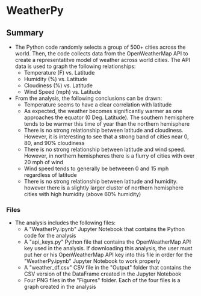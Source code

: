 # WeatherPy
## Summary
* The Python code randomly selects a group of 500+ cities across the world. Then, the code collects data from the OpenWeatherMap API to create a representatitve model of weather across world cities. The API data is used to graph the following relationships:
    * Temperature (F) vs. Latitude
    * Humidity (%) vs. Latitude
    * Cloudiness (%) vs. Latitude
    * Wind Speed (mph) vs. Latitude
* From the analysis, the following conclusions can be drawn:
    * Temperature seems to have a clear correlation with latitude
    * As expected, the weather becomes significantly warmer as one approaches the equator (0 Deg. Latitude). The southern hemisphere tends to be warmer this time of year than the northern hemisphere
    * There is no strong relationship between latitude and cloudiness. However, it is interesting to see that a strong band of cities near 0, 80, and 90% cloudiness
    * There is no strong relationship between latitude and wind speed. However, in northern hemispheres there is a flurry of cities with over 20 mph of wind
    * Wind speed tends to generally be betweeen 0 and 15 mph regardless of latitude
    * There is no strong relationship between latitude and humidity. however there is a slightly larger cluster of northern hemisphere cities with high humidity (above 60% humidity)
### Files
* The analysis includes the following files:
    * A "WeatherPy.ipynb" Jupyter Notebook that contains the Python code for the analysis
    * A "api_keys.py" Python file that contains the OpenWeatherMap API key used in the analysis. If downloading this analysis, the user must put her or his OpenWeatherMap API key into this file in order for the "WeatherPy.ipynb" Jupyter Notebook to work properly
    * A "weather_df.csv" CSV file in the "Output" folder that contains the CSV version of the DataFrame created in the Jupyter Notebook
    * Four PNG files in the "Figures" folder. Each of the four files is a graph created in the analysis
